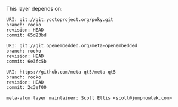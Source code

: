 This layer depends on:

    URI: git://git.yoctoproject.org/poky.git
    branch: rocko
    revision: HEAD
    commit: 65d23bd

    URI: git://git.openembedded.org/meta-openembedded
    branch: rocko
    revision: HEAD
    commit: 6e3fc5b

    URI: https://github.com/meta-qt5/meta-qt5
    branch: rocko
    revision: HEAD
    commit: 2c3ef00

    meta-atom layer maintainer: Scott Ellis <scott@jumpnowtek.com>
